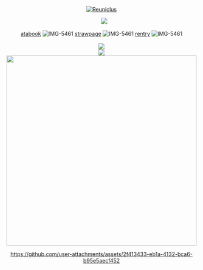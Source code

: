 <p align="center">

</p>
<p align="center">
<a href="https://pokemondb.net/pokedex/reuniclus"><img src="https://img.pokemondb.net/sprites/black-white/anim/shiny/reuniclus.gif" alt="Reuniclus"></a> 
<div align="center">
<p align="center">⠀
 <img src="https://file.garden/ZsSxUkGAHTdMnOYN/tumblr_dd65940151448aa4ad85fff19704dfc4_c586e1a8_540%20(2).webp">

[atabook](https://iyowa.atabook.org/) ![IMG-5461](https://github.com/user-attachments/assets/f9b0a178-7831-4d5e-93d8-f31eafe1c002)
 [strawpage](https://fautis.straw.page/) ![IMG-5461](https://github.com/user-attachments/assets/3dfc52ca-8861-4205-9c77-fcc958bf339e)
 [rentry](https://rentry.co/eighthsephirah) ![IMG-5461](https://github.com/user-attachments/assets/1022904f-33a0-4b6c-865f-18b1c0cc3de1)
 <br><br> <a href="https://hits.seeyoufarm.com"><img src="https://hits.seeyoufarm.com/api/count/incr/badge.svg?url=https%3A%2F%2Fgithub.com%2Falmostended%2Fhit-counter&count_bg=%23FFB9B9&title_bg=%23555555&icon=riseup.svg&icon_color=%23E7E7E7&title=fautis&edge_flat=false"/></a> 
<br> <img src="https://file.garden/ZsSxUkGAHTdMnOYN/tumblr_dd65940151448aa4ad85fff19704dfc4_c586e1a8_540%20(2).webp">
<img src="https://file.garden/ZsSxUkGAHTdMnOYN/download%20(7).png" width="500">

https://github.com/user-attachments/assets/2f413433-eb1a-4132-bca6-b95e5aecf452



